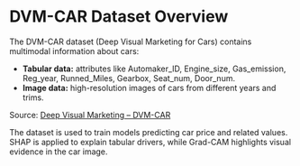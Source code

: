 # DVM-CAR Dataset Overview

The DVM-CAR dataset (Deep Visual Marketing for Cars) contains multimodal information about cars:
- **Tabular data:** attributes like Automaker_ID, Engine_size, Gas_emission, Reg_year, Runned_Miles, Gearbox, Seat_num, Door_num.
- **Image data:** high-resolution images of cars from different years and trims.

Source: [Deep Visual Marketing – DVM-CAR](https://deepvisualmarketing.github.io/)

The dataset is used to train models predicting car price and related values. SHAP is applied to explain tabular drivers, while Grad-CAM highlights visual evidence in the car image.
